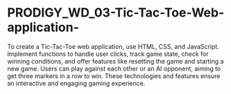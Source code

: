 # PRODIGY_WD_03-Tic-Tac-Toe-Web-application-
To create a Tic-Tac-Toe web application, use HTML, CSS, and JavaScript. Implement functions to handle user clicks, track game state, check for winning conditions, and offer features like resetting the game and starting a new game. Users can play against each other or an AI opponent, aiming to get three markers in a row to win. These technologies and features ensure an interactive and engaging gaming experience.
